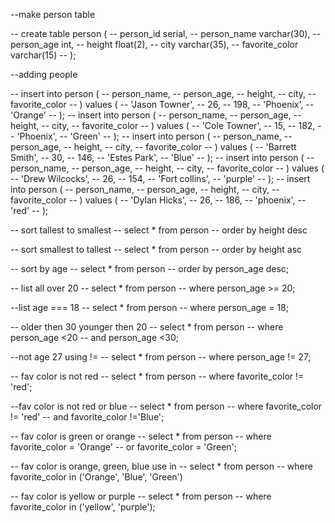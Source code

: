 --make person table

-- create table person (
-- 	person_id serial,
--   person_name varchar(30),
--   person_age int,
--   height float(2),
--   city varchar(35),
--   favorite_color varchar(15)
-- );


--adding people

-- insert into person (
-- 	person_name,
--   person_age,
--   height,
--   city,
--   favorite_color
-- ) values (
--   'Jason Towner',
--   26,
--   198,
--   'Phoenix',
--   'Orange' 
-- );
-- insert into person (
-- 	person_name,
--   person_age,
--   height,
--   city,
--   favorite_color
-- ) values (
--   'Cole Towner',
--   15,
--   182,
--   'Phoenix',
--   'Green' 
-- );
-- insert into person (
-- 	person_name,
--   person_age,
--   height,
--   city,
--   favorite_color
-- ) values (
--   'Barrett Smith',
--   30,
--   146,
--   'Estes Park',
--   'Blue' 
-- );
-- insert into person (
-- 	person_name,
--   person_age,
--   height,
--   city,
--   favorite_color
-- ) values (
--   'Drew Wilcocks',
--   26,
--   154,
--   'Fort collins',
--   'purple' 
-- );
-- insert into person (
-- 	person_name,
--   person_age,
--   height,
--   city,
--   favorite_color
-- ) values (
--   'Dylan Hicks',
--   26,
--   186,
--   'phoenix',
--   'red' 
-- );

-- sort tallest to smallest
-- select * from person
-- order by height desc

-- sort smallest to tallest
-- select * from person 
-- order by height asc

-- sort by age
-- select * from person 
-- order by person_age desc;

-- list all over 20
-- select * from person
-- where person_age >= 20;

--list age === 18
-- select * from person
-- where person_age = 18;

-- older then 30 younger then 20
-- select * from person 
-- where person_age <20
-- and person_age <30;

--not age 27 using !=
-- select * from person
-- where person_age != 27;

-- fav color is not red
-- select * from person
-- where favorite_color != 'red';

--fav color is not red or blue
-- select * from person
-- where favorite_color != 'red'
-- and favorite_color !='Blue';

-- fav color is green or orange
-- select * from person 
-- where favorite_color = 'Orange'
-- or favorite_color = 'Green';

-- fav color is orange, green, blue use in
-- select * from person 
-- where favorite_color in ('Orange', 'Blue', 'Green')

-- fav color is yellow or purple
-- select * from person
-- where favorite_color in ('yellow', 'purple');